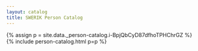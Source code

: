 ```yaml
---
layout: catalog
title: SWERIK Person Catalog
---
```

{% assign p = site.data._person-catalog.i-BpjQbCyD87dfhoTPHChrGZ %}
{% include person-catalog.html p=p %}

